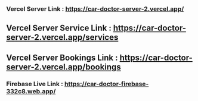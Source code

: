 ### Vercel Server Link : https://car-doctor-server-2.vercel.app/

## Vercel Server Service Link : https://car-doctor-server-2.vercel.app/services

## Vercel Server Bookings Link : https://car-doctor-server-2.vercel.app/bookings

### Firebase Live Link : https://car-doctor-firebase-332c8.web.app/


